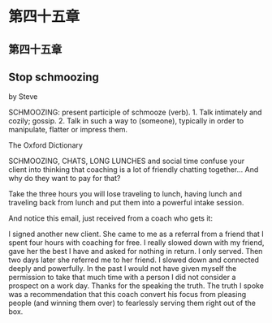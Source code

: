 # 第四十五章

## 第四十五章

## Stop schmoozing

by Steve

SCHMOOZING: present participle of schmooze \(verb\). 1. Talk intimately and cozily; gossip. 2. Talk in such a way to \(someone\), typically in order to manipulate, flatter or impress them.

The Oxford Dictionary

SCHMOOZING, CHATS, LONG LUNCHES and social time confuse your client into thinking that coaching is a lot of friendly chatting together... And why do they want to pay for that?

Take the three hours you will lose traveling to lunch, having lunch and traveling back from lunch and put them into a powerful intake session.

And notice this email, just received from a coach who gets it:

I signed another new client. She came to me as a referral from a friend that I spent four hours with coaching for free. I really slowed down with my friend, gave her the best I have and asked for nothing in return. I only served. Then two days later she referred me to her friend. I slowed down and connected deeply and powerfully. In the past I would not have given myself the permission to take that much time with a person I did not consider a prospect on a work day. Thanks for the speaking the truth. The truth I spoke was a recommendation that this coach convert his focus from pleasing people \(and winning them over\) to fearlessly serving them right out of the box.


